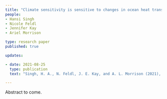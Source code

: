 ```yaml
---
title: "Climate sensitivity is sensitive to changes in ocean heat transport"
people:
- Hansi Singh 
- Nicole Feldl
- Jennifer Kay
- Ariel Morrison

type: research paper
published: true

updates:

- date: 2021-08-25
  type: publication
  text: "Singh, H. A., N. Feldl, J. E. Kay, and A. L. Morrison (2021), submitted."

---
```


Abstract to come.
